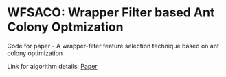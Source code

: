# WFSACO: Wrapper Filter based Ant Colony Optmization

Code for paper - A wrapper-filter feature selection technique based on ant colony optimization

Link for algorithm details: [Paper](https://link.springer.com/article/10.1007/s00521-019-04171-3)
